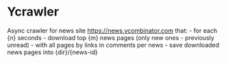 # Ycrawler
Async crawler for news site https://news.ycombinator.com that:
    - for each {n} seconds
        - download top {m} news pages (only new ones - previously unread) 
            - with all pages by links in comments per news
        - save downloaded news pages into {dir}/{news-id}
